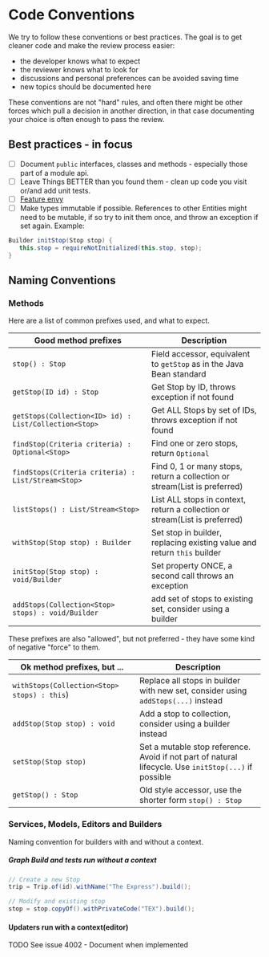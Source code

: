 # Code Conventions

We try to follow these conventions or best practices. The goal is to get cleaner code and make the
review process easier:

- the developer knows what to expect
- the reviewer knows what to look for
- discussions and personal preferences can be avoided saving time
- new topics should be documented here

These conventions are not "hard" rules, and often there might be other forces which pull a
decision in another direction, in that case documenting your choice is often enough to pass the
review.



## Best practices - in focus



- [ ] Document `public` interfaces, classes and methods - especially those part of a module api.
- [ ] Leave Things BETTER than you found them - clean up code you visit or/and add unit tests.
- [ ] [Feature envy](https://refactoring.guru/smells/feature-envy)
- [ ] Make types immutable if possible. References to other Entities might need to be mutable, if 
      so try to init them once, and throw an exception if set again. 
      Example:
```java 
Builder initStop(Stop stop) { 
   this.stop = requireNotInitialized(this.stop, stop);
}
``` 


## Naming Conventions

### Methods

Here are a list of common prefixes used, and what to expect.

| Good method prefixes                                  | Description                                                                 |
|-------------------------------------------------------|-----------------------------------------------------------------------------|
| `stop() : Stop`                                       | Field accessor, equivalent to `getStop` as in the Java Bean standard        |
| `getStop(ID id) : Stop`                               | Get Stop by ID, throws exception if not found                               |
| `getStops(Collection<ID> id) : List/Collection<Stop>` | Get ALL Stops by set of IDs, throws exception if not found                  |
| `findStop(Criteria criteria) : Optional<Stop>`        | Find one or zero stops, return `Optional`                                   |
| `findStops(Criteria criteria) : List/Stream<Stop>`    | Find 0, 1 or many stops, return a collection or stream(List is preferred)   |
| `listStops() : List/Stream<Stop>`                     | List ALL stops in context, return a collection or stream(List is preferred) |
| `withStop(Stop stop) : Builder`                       | Set stop in builder, replacing existing value and return `this` builder     |
| `initStop(Stop stop) : void/Builder`                  | Set property ONCE, a second call throws an exception                        |
| `addStops(Collection<Stop> stops) : void/Builder`     | add set of stops to existing set, consider using a builder                  |


These prefixes are also "allowed", but not preferred - they have some kind of negative "force" to them.

| Ok method prefixes, but ...                 | Description                                                                                           |
|---------------------------------------------|-------------------------------------------------------------------------------------------------------|
| `withStops(Collection<Stop> stops) : this`) | Replace all stops in builder with new set, consider using `addStops(...)` instead                     |
| `addStop(Stop stop) : void`                 | Add a stop to collection, consider using a builder instead                                            |
| `setStop(Stop stop)`                        | Set a mutable stop reference. Avoid if not part of natural lifecycle. Use `initStop(...)` if possible |
| `getStop() : Stop`                          | Old style accessor, use the shorter form `stop() : Stop`                                              |


###  Services, Models, Editors and Builders 
Naming convention for builders with and without a context. 

##### Graph Build and tests run without a context

```Java
// Create a new Stop
trip = Trip.of(id).withName("The Express").build();

// Modify and existing stop
stop = stop.copyOf().withPrivateCode("TEX").build();
```

#### Updaters run with a context(editor)
TODO See issue 4002 - Document when implemented
